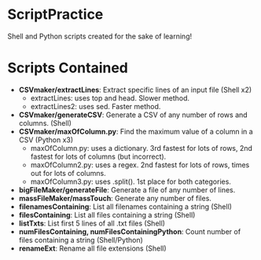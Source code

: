 # ScriptPractice
Shell and Python scripts created for the sake of learning!

# Scripts Contained
* __CSVmaker/extractLines__: Extract specific lines of an input file (Shell x2)
  * extractLines: uses top and head. Slower method.
  * extractLines2: uses sed. Faster method.
* __CSVmaker/generateCSV__: Generate a CSV of any number of rows and columns. (Shell)
* __CSVmaker/maxOfColumn.py__: Find the maximum value of a column in a CSV (Python x3)
  * maxOfColumn.py: uses a dictionary. 3rd fastest for lots of rows, 2nd fastest for lots of columns (but incorrect).
  * maxOfColumn2.py: uses a regex. 2nd fastest for lots of rows, times out for lots of columns.
  * maxOfColumn3.py: uses .split(). 1st place for both categories.
* __bigFileMaker/generateFile__: Generate a file of any number of lines.
* __massFileMaker/massTouch__: Generate any number of files.
* __filenamesContaining__: List all filenames containing a string (Shell)
* __filesContaining__: List all files containing a string (Shell)
* __listTxts__: List first 5 lines of all .txt files (Shell)
* __numFilesContaining, numFilesContainingPython__: Count number of files containing a string (Shell/Python)
* __renameExt__: Rename all file extensions (Shell)
